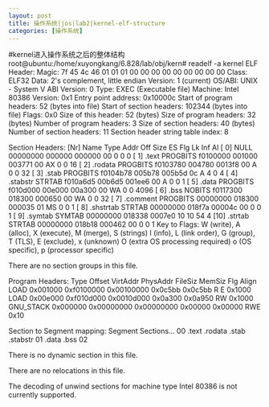 ```yaml
---
layout: post
title: 操作系统|jos|lab2|kernel-elf-structure
categories: [操作系统]
---
```


#kernel进入操作系统之后的整体结构
root@ubuntu:/home/xuyongkang/6.828/lab/obj/kern# readelf -a kernel
ELF Header:
  Magic:   7f 45 4c 46 01 01 01 00 00 00 00 00 00 00 00 00 
  Class:                             ELF32
  Data:                              2's complement, little endian
  Version:                           1 (current)
  OS/ABI:                            UNIX - System V
  ABI Version:                       0
  Type:                              EXEC (Executable file)
  Machine:                           Intel 80386
  Version:                           0x1
  Entry point address:               0x10000c
  Start of program headers:          52 (bytes into file)
  Start of section headers:          102344 (bytes into file)
  Flags:                             0x0
  Size of this header:               52 (bytes)
  Size of program headers:           32 (bytes)
  Number of program headers:         3
  Size of section headers:           40 (bytes)
  Number of section headers:         11
  Section header string table index: 8

Section Headers:
  [Nr] Name              Type            Addr     Off    Size   ES Flg Lk Inf Al
  [ 0]                   NULL            00000000 000000 000000 00      0   0  0
  [ 1] .text             PROGBITS        f0100000 001000 003771 00  AX  0   0 16
  [ 2] .rodata           PROGBITS        f0103780 004780 0013f8 00   A  0   0 32
  [ 3] .stab             PROGBITS        f0104b78 005b78 005b5d 0c   A  4   0  4
  [ 4] .stabstr          STRTAB          f010a6d5 00b6d5 001ee6 00   A  0   0  1
  [ 5] .data             PROGBITS        f010d000 00e000 00a300 00  WA  0   0 4096
  [ 6] .bss              NOBITS          f0117300 018300 000650 00  WA  0   0 32
  [ 7] .comment          PROGBITS        00000000 018300 000035 01  MS  0   0  1
  [ 8] .shstrtab         STRTAB          00000000 018f7a 00004c 00      0   0  1
  [ 9] .symtab           SYMTAB          00000000 018338 0007e0 10     10  54  4
  [10] .strtab           STRTAB          00000000 018b18 000462 00      0   0  1
Key to Flags:
  W (write), A (alloc), X (execute), M (merge), S (strings)
  I (info), L (link order), G (group), T (TLS), E (exclude), x (unknown)
  O (extra OS processing required) o (OS specific), p (processor specific)

There are no section groups in this file.

Program Headers:
  Type           Offset   VirtAddr   PhysAddr   FileSiz MemSiz  Flg Align
  LOAD           0x001000 0xf0100000 0x00100000 0x0c5bb 0x0c5bb R E 0x1000
  LOAD           0x00e000 0xf010d000 0x0010d000 0x0a300 0x0a950 RW  0x1000
  GNU_STACK      0x000000 0x00000000 0x00000000 0x00000 0x00000 RWE 0x10

 Section to Segment mapping:
  Segment Sections...
   00     .text .rodata .stab .stabstr 
   01     .data .bss 
   02     

There is no dynamic section in this file.

There are no relocations in this file.

The decoding of unwind sections for machine type Intel 80386 is not currently supported.







